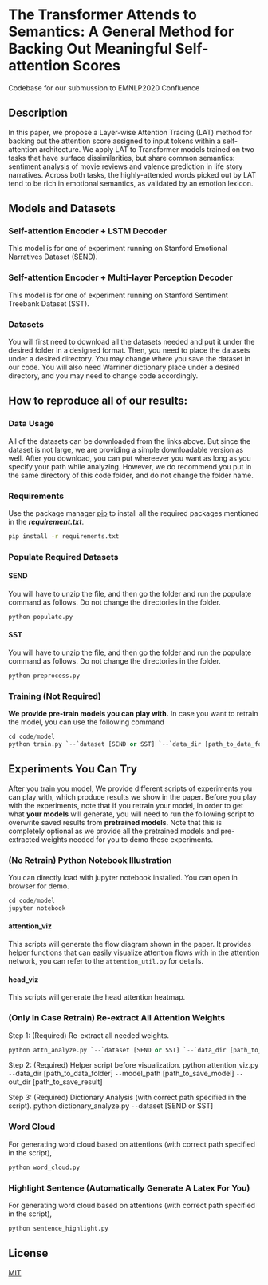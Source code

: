 # The Transformer Attends to Semantics: A General Method for Backing Out Meaningful Self-attention Scores
Codebase for our submussion to EMNLP2020 Confluence

## Description
In this paper, we propose a Layer-wise Attention Tracing (LAT) method for backing out the attention score assigned to input tokens within a self-attention architecture.
We apply LAT to Transformer models trained on two tasks that have surface dissimilarities, but share common semantics: sentiment analysis of movie reviews and valence prediction in life story narratives. Across both tasks, the highly-attended words picked out by LAT tend to be rich in emotional semantics, as validated by an emotion lexicon.

## Models and Datasets

### Self-attention Encoder + LSTM Decoder
This model is for one of experiment running on Stanford Emotional Narratives Dataset (SEND).

### Self-attention Encoder + Multi-layer Perception Decoder 
This model is for one of experiment running on Stanford Sentiment Treebank Dataset (SST).

### Datasets
You will first need to download all the datasets needed and put it under the desired folder in a designed format. Then, you need to place the datasets under a desired directory. You may change where you save the dataset in our code. You will also need Warriner dictionary place under a desired directory, and you may need to change code accordingly.

## How to reproduce all of our results:

### Data Usage
All of the datasets can be downloaded from the links above. But since the dataset is not large, we are providing a simple downloadable version as well. After you download, you can put whereever you want as long as you specify your path while analyzing. However, we do recommend you put in the same directory of this code folder, and do not change the folder name.

### Requirements
Use the package manager [pip](https://pip.pypa.io/en/stable/) to install all the required packages mentioned in the ***requirement.txt***.
```bash
pip install -r requirements.txt
```

### Populate Required Datasets
#### SEND
You will have to unzip the file, and then go the folder and run the populate command as follows. Do not change the directories in the folder.
```bash
python populate.py
```

#### SST
You will have to unzip the file, and then go the folder and run the populate command as follows. Do not change the directories in the folder.
```bash
python preprocess.py
```

### Training (Not Required)
**We provide pre-train models you can play with.** In case you want to retrain the model, you can use the following command
```python
cd code/model
python train.py `--`dataset [SEND or SST] `--`data_dir [path_to_data_folder] `--`model_dir [path_to_save_model] `--`unit_test False
```

## Experiments You Can Try
After you train you model, We provide different scripts of experiments you can play with, which produce results we show in the paper. Before you play with the experiments, note that if you retrain your model, in order to get what **your models** will generate, you will need to run the following script to overwrite saved results from **pretrained models**. Note that this is completely optional as we provide all the pretrained models and pre-extracted weights needed for you to demo these experiments.

### (No Retrain) Python Notebook Illustration
You can directly load with jupyter notebook installed. You can open in browser for demo.
```python
cd code/model
jupyter notebook
```

#### attention_viz
This scripts will generate the flow diagram shown in the paper. It provides helper functions that can easily visualize attention flows with in the attention network, you can refer to the `attention_util.py` for details.

#### head_viz
This scripts will generate the head attention heatmap.

### (Only In Case Retrain) Re-extract All Attention Weights
Step 1: (Required) Re-extract all needed weights.
```python
python attn_analyze.py `--`dataset [SEND or SST] `--`data_dir [path_to_data_folder] `--`model_path [path_to_save_model] `--`out_dir [path_to_save_result]
```
Step 2: (Required) Helper script before visualization.
python attention_viz.py `--`data_dir [path_to_data_folder] `--`model_path [path_to_save_model] `--`out_dir [path_to_save_result]

Step 3: (Required) Dictionary Analysis (with correct path specified in the script).
python dictionary_analyze.py `--`dataset [SEND or SST]

### Word Cloud
For generating word cloud based on attentions (with correct path specified in the script),
```python
python word_cloud.py
```
### Highlight Sentence (Automatically Generate A Latex For You)
For generating word cloud based on attentions (with correct path specified in the script),
```python
python sentence_highlight.py
```

## License
[MIT](https://choosealicense.com/licenses/mit/)
